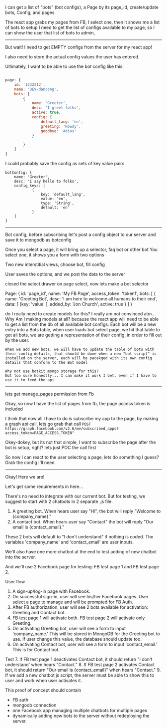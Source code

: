 I can get a list of "bots" (bot configs), a Page by its page_id, create/update bots, Config, and pages

The react app grabs my pages from FB, I select one, then it shows me a list of bots to setup
I need to get the list of configs available to my page, so I can show the user that list of bots to admin,


-----

But wait! I need to get EMPTY configs from the server for my react app!

I also need to store the actual config values the user has entered.

Ultimately, I want to be able to use the bot config like this:

```javascript

page: {
	id: '1232312',
	name: 'DEV-dancong',
	bots: [
		{
			name: 'Greeter',
			desc: 'I greet folks',
			active: true,
			config: {
				default_lang: 'en',
				greeting: 'Howdy',
				goodbye: 'Adios'
			}

		}
	]
}
```

I could probably save the config as sets of key value pairs

```
botConfig: {
	name: 'Greeter',
	desc: 'I say hello to folks',
	config_keys: [
			{
				key: 'default_lang',
				value: 'en',
				type: 'String',
				default: 'en'
			}
	]
}

```

-------

Bot config, before subscribing let's post a config object to our server and save it to mongodb as botconfig

Once you select a page, it will bring up a selector, faq bot or other bot
You select one, it shows you a form with two options

Two new interstitial views, choose bot, fill config

User saves the options, and we post the data to the server

closed the select drawer on page select, now lets make a bot selector

Page: {
	id: 'page_id',
	name: 'My FB Page',
	access_token: 'tokenf',
	bots: [
		{
			name: 'Greeting Bot',
			desc: 'I am here to welcome all humans to their end',
			data: [
				{key: 'value'
			],
			added_by: 'Jon Church',
			active: true
		}
	]
}

do I really need to create models for this? I really am not convinced atm...
	Why Am I making models at all? because the react app will need to be able to get a list from the db of all available bot configs. Each bot will be a new entry into a Bots table, when user loads bot select page, we hit that table to get all bots, we are getting a representation of their config, in order to fill out by the user.

	When we add new bots, we will have to update the table of bots with their config details, that should be done when a new "bot script" is installed on the server, each will be pacakged with its own config details that conform to the Bot model

	Why not use botkit mongo storage for this?
	Not too sure honestly... I can make it work I bet, even if I have to use it to feed the api

-------

lets get manage_pages permission from Fb

Okay, so now I have the list of pages from fb, the page access token is included

I think that now all I have to do is subscribe my app to the page, by making 
a graph api call, lets go grab that call
`POST https://graph.facebook.com/v2.6/me/subscribed_apps?access_token=PAGE_ACCESS_TOKEN"`

Okey-dokey, but its not that simple, I want to subscribe the page after the bot is setup, right? lets just POC the call first


So now I can react to the user selecting a page, lets do something I guess? Grab the config I'll need

-----

Okay! Here we are!

Let's get some requirements in here...

There's no need to integrate with our current bot. But for testing, we suggest to start with 2 chatbots in 2 separate .js file. 
1. A greeting bot. When hears user say "Hi", the bot will reply "Welcome to {company_name}." 
2. A contact bot. When hears user say "Contact" the bot will reply "Our email is {contact_email}."

These 2 bots will default to "I don't understand" if nothing is coded. The variables 'company_name' and 'contact_email' are user inputs.

We'll also have one more chatbot at the end to test adding of new chatbot into the server.

And we'll use 2 Facebook page for testing: FB test page 1 and FB test page 2.

User flow
1. A sign-up/log-in page with Facebook.
2. On successful sign-in, user will see his/her Facebook pages. User select a page to manage and will be prompted for FB Auth.
3. After FB authorization, user will see 2 bots available for activation: Greeting and Contact bot.
4. FB test page 1 will activate both. FB test page 2 will activate only Greeting.
5. On activating Greeting bot, user will see a form to input 'company_name.' This will be stored in MongoDB for the Greeting bot to use. If user change this value, the database should update too.
6. On activating Contact bot, user will see a form to input 'contact_email.'  This is for Contact bot. 

Test
7. If FB test page 1 deactivates Contact bot, it should return "I don't understand' when hears "Contact."
8. If FB test page 2 activates Contact bot, it should return "Our email is {contact_email}" when hears "Contact."
9. If we add a new chatbot js script, the server must be able to show this to user and work when user activates it.

This proof of concept should contain 
- FB auth
- mongodb connection
- one Facebook app managing multiple chatbots for multiple pages 
- dynamically adding new bots to the server without redeploying the server. 

